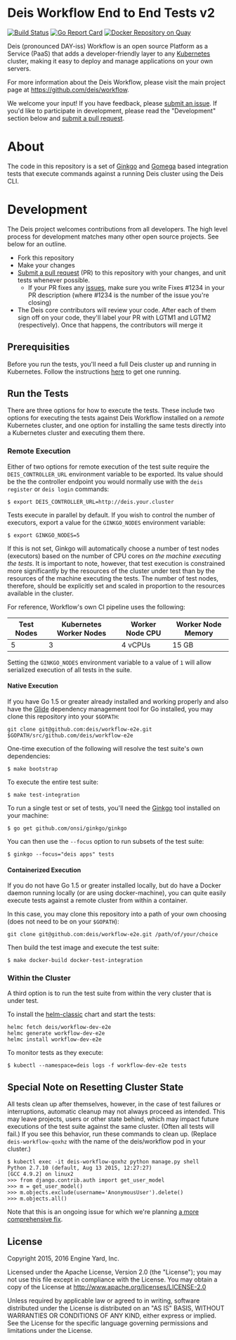 # Deis Workflow End to End Tests v2

[![Build Status](https://travis-ci.org/deis/workflow-e2e.svg?branch=master)](https://travis-ci.org/deis/workflow-e2e)
[![Go Report Card](https://goreportcard.com/badge/github.com/deis/workflow-e2e)](https://goreportcard.com/report/github.com/deis/workflow-e2e)
[![Docker Repository on Quay](https://quay.io/repository/deisci/deis-e2e/status "Docker Repository on Quay")](https://quay.io/repository/deisci/deis-e2e)

Deis (pronounced DAY-iss) Workflow is an open source Platform as a Service (PaaS) that adds a developer-friendly layer to any [Kubernetes](http://kubernetes.io) cluster, making it easy to deploy and manage applications on your own servers.

For more information about the Deis Workflow, please visit the main project page at https://github.com/deis/workflow.

We welcome your input! If you have feedback, please [submit an issue][issues]. If you'd like to participate in development, please read the "Development" section below and [submit a pull request][prs].

# About

The code in this repository is a set of [Ginkgo](http://onsi.github.io/ginkgo) and [Gomega](http://onsi.github.io/gomega) based integration tests that execute commands against a running Deis cluster using the Deis CLI.

# Development

The Deis project welcomes contributions from all developers. The high level process for development matches many other open source projects. See below for an outline.

* Fork this repository
* Make your changes
* [Submit a pull request][prs] (PR) to this repository with your changes, and unit tests whenever possible.
  * If your PR fixes any [issues][issues], make sure you write Fixes #1234 in your PR description (where #1234 is the number of the issue you're closing)
* The Deis core contributors will review your code. After each of them sign off on your code, they'll label your PR with LGTM1 and LGTM2 (respectively). Once that happens, the contributors will merge it

## Prerequisities

Before you run the tests, you'll need a full Deis cluster up and running in Kubernetes. Follow the instructions [here](https://github.com/deis/charts#installation) to get one running.

## Run the Tests

There are three options for how to execute the tests. These include two options for executing the tests against Deis Workflow installed on a _remote_ Kubernetes cluster, and one option for installing the same tests directly into a Kubernetes cluster and executing them there.

### Remote Execution

Either of two options for remote execution of the test suite require the `DEIS_CONTROLLER_URL` environment variable to be exported. Its value should be the the controller endpoint you would normally use with the `deis register` or `deis login` commands:

```console
$ export DEIS_CONTROLLER_URL=http://deis.your.cluster
```

Tests execute in parallel by default. If you wish to control the number of executors, export a value for the `GINKGO_NODES` environment variable:

```console
$ export GINKGO_NODES=5
```

If this is not set, Ginkgo will automatically choose a number of test nodes (executors) based on the number of CPU cores _on the machine executing the tests_. It is important to note, however, that test execution is constrained more significantly by the resources of the cluster under test than by the resources of the machine executing the tests. The number of test nodes, therefore, should be explicitly set and scaled in proportion to the resources available in the cluster.

For reference, Workflow's own CI pipeline uses the following:

| Test Nodes | Kubernetes Worker Nodes | Worker Node CPU | Worker Node Memory |
|------------|-------------------------|-----------------|--------------------|
| 5          | 3                       | 4 vCPUs         | 15 GB              |

Setting the `GINKGO_NODES` environment variable to a value of `1` will allow serialized execution of all tests in the suite.

#### Native Execution

If you have Go 1.5 or greater already installed and working properly and also have the [Glide](https://github.com/Masterminds/glide) dependency management tool for Go installed, you may clone this repository into your `$GOPATH`:

```console
git clone git@github.com:deis/workflow-e2e.git $GOPATH/src/github.com/deis/workflow-e2e
```

One-time execution of the following will resolve the test suite's own dependencies:

```console
$ make bootstrap
```

To execute the entire test suite:

```console
$ make test-integration
```

To run a single test or set of tests, you'll need the [Ginkgo](https://github.com/onsi/ginkgo) tool installed on your machine:

```console
$ go get github.com/onsi/ginkgo/ginkgo
```

You can then use the `--focus` option to run subsets of the test suite:

```console
$ ginkgo --focus="deis apps" tests
```

#### Containerized Execution

If you do not have Go 1.5 or greater installed locally, but do have a Docker daemon running locally (or are using docker-machine), you can quite easily execute tests against a remote cluster from within a container.

In this case, you may clone this repository into a path of your own choosing (does not need to be on your `$GOPATH`):

```console
git clone git@github.com:deis/workflow-e2e.git /path/of/your/choice
```

Then build the test image and execute the test suite:

```console
$ make docker-build docker-test-integration
```

### Within the Cluster

A third option is to run the test suite from within the very cluster that is under test.

To install the [helm-classic](https://github.com/helm/helm-classic) chart and start the tests:

```console
helmc fetch deis/workflow-dev-e2e
helmc generate workflow-dev-e2e
helmc install workflow-dev-e2e
```

To monitor tests as they execute:

```console
$ kubectl --namespace=deis logs -f workflow-dev-e2e tests
```

## Special Note on Resetting Cluster State

All tests clean up after themselves, however, in the case of test failures or interruptions, automatic cleanup may not always proceed as intended. This may leave projects, users or other state behind, which may impact future executions of the test suite against the same cluster. (Often all tests will fail.) If you see this behavior, run these commands to clean up. (Replace `deis-workflow-qoxhz` with the name of the deis/workflow pod in your cluster.)

```console
$ kubectl exec -it deis-workflow-qoxhz python manage.py shell
Python 2.7.10 (default, Aug 13 2015, 12:27:27)
[GCC 4.9.2] on linux2
>>> from django.contrib.auth import get_user_model
>>> m = get_user_model()
>>> m.objects.exclude(username='AnonymousUser').delete()
>>> m.objects.all()
```

Note that this is an ongoing issue for which we're planning [a more comprehensive fix](https://github.com/deis/workflow-e2e/issues/12).

## License

Copyright 2015, 2016 Engine Yard, Inc.

Licensed under the Apache License, Version 2.0 (the "License"); you may not use this file except in compliance with the License. You may obtain a copy of the License at <http://www.apache.org/licenses/LICENSE-2.0>

Unless required by applicable law or agreed to in writing, software distributed under the License is distributed on an "AS IS" BASIS, WITHOUT WARRANTIES OR CONDITIONS OF ANY KIND, either express or implied. See the License for the specific language governing permissions and limitations under the License.


[install-k8s]: http://kubernetes.io/gettingstarted/
[issues]: https://github.com/deis/workflow-e2e/issues
[prs]: https://github.com/deis/workflow-e2e/pulls
